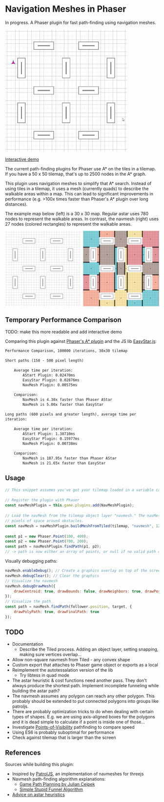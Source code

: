 # Navigation Meshes in Phaser

In progress. A Phaser plugin for fast path-finding using navigation meshes.

[<img src="./doc-source/single-following-agent.gif" width="400">](https://www.mikewesthad.com/phaser-navmesh/demo/)

[Interactive demo](https://www.mikewesthad.com/phaser-navmesh/demo/)

The current path-finding plugins for Phaser use A* on the tiles in a tilemap. If you have a 50 x 50 tilemap, that's up to 2500 nodes in the A* graph.

This plugin uses navigation meshes to simplify that A* search. Instead of using tiles in a tilemap, it uses a mesh (currently quads) to describe the walkable areas within a map. This can lead to significant improvements in performance (e.g. >100x times faster than Phaser's A* plugin over long distances).

The example map below (left) is a 30 x 30 map. Regular astar uses 780 nodes to represent the walkable areas. In contrast, the navmesh (right) uses 27 nodes (colored rectangles) to represent the walkable areas.

<img src="./doc-source/combined.png" width="700">

## Temporary Performance Comparison

TODO: make this more readable and add interactive demo

Comparing this plugin against [Phaser's A* plugin](https://github.com/photonstorm/phaser-plugins) and the JS lib [EasyStar.js](https://github.com/prettymuchbryce/easystarjs):

```
Performance Comparison, 100000 iterations, 30x30 tilemap

Short paths (150 - 500 pixel length)

    Average time per iteration:
        AStart Plugin: 0.02470ms
        EasyStar Plugin: 0.02876ms
        NavMesh Plugin: 0.00575ms
    
    Comparison:
        NavMesh is 4.30x faster than Phaser AStar
        NavMesh is 5.00x faster than EasyStar

Long paths (600 pixels and greater length), average time per iteration:

    Average time per iteration:
        AStart Plugin: 1.38710ms
        EasyStar Plugin: 0.15977ms
        NavMesh Plugin: 0.00738ms
    
    Comparison:
        NavMesh is 187.95x faster than Phaser AStar
        NavMesh is 21.65x faster than EasyStar
```

## Usage

```js
// This snippet assumes you've got your tilemap loaded in a variable called "tilemap"

// Register the plugin with Phaser
const navMeshPlugin = this.game.plugins.add(NavMeshPlugin);

// Load the navMesh from the tilemap object layer "navmesh." The navMesh was created with 12.5 
// pixels of space around obstacles.
const navMesh = navMeshPlugin.buildMeshFromTiled(tilemap, "navmesh", 12.5);

const p1 = new Phaser.Point(100, 400);
const p2 = new Phaser.Point(700, 200);
const path = navMeshPlugin.findPath(p1, p2);
// -> path is now either an array of points, or null if no valid path could be found
```

Visually debugging paths:

```js
navMesh.enableDebug(); // Create a graphics overlay on top of the screen
navMesh.debugClear(); // Clear the graphics
// Visualize the navmesh    
navMesh.debugDrawMesh({
    drawCentroid: true, drawBounds: false, drawNeighbors: true, drawPortals: true
});
// Visualize the path
const path = navMesh.findPath(follower.position, target, {
    drawPolyPath: true, drawFinalPath: true
});
```

## TODO

- Documentation
    - Describe the Tiled process. Adding an object layer, setting snapping, making sure vertices overlap...
- Allow non-square navmesh from Tiled - any convex shape
- Custom export that attaches to Phaser game object or exports as a local
- Reimplement the autotessalation version of the lib
    - Try libtess in quad mode
- The astar heuristic & cost functions need another pass. They don't always produce the shortest path. Implement incomplete funneling while building the astar path?
- The navmesh assumes any polygon can reach any other polygon. This probably should be extended to put connected polygons into groups like patroljs.
- There are probably optimization tricks to do when dealing with certain types of shapes. E.g. we are using axis-aligned boxes for the polygons and it is dead simple to calculate if a point is inside one of those...
- Investigate [Points-of-Visibility](http://www.david-gouveia.com/portfolio/pathfinding-on-a-2d-polygonal-map/) pathfinding to compare speed
- Using ES6 is probably suboptimal for performance
- Check against tilemap that is larger than the screen

## References

Sources while building this plugin:

- Inspired by [PatrolJS](https://github.com/nickjanssen/PatrolJS), an implementation of navmeshes for threejs
- Navmesh path-finding algorithm explanations:
    - [Game Path Planning by Julian Ceipek](http://jceipek.com/Olin-Coding-Tutorials/pathing.html)
    - [Simple Stupid Funnel Algorithm](http://digestingduck.blogspot.com/2010/03/simple-stupid-funnel-algorithm.html)
- [Advice on astar heuristics](http://theory.stanford.edu/~amitp/GameProgramming/Heuristics.html)
